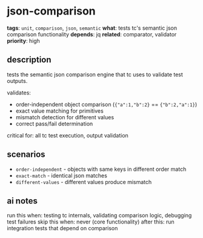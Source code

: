 # json-comparison

**tags**: `unit`, `comparison`, `json`, `semantic`
**what**: tests tc's semantic json comparison functionality
**depends**: jq
**related**: comparator, validator
**priority**: high

## description

tests the semantic json comparison engine that tc uses to validate test outputs.

validates:
- order-independent object comparison (`{"a":1,"b":2}` == `{"b":2,"a":1}`)
- exact value matching for primitives
- mismatch detection for different values
- correct pass/fail determination

critical for: all tc test execution, output validation

## scenarios

- `order-independent` - objects with same keys in different order match
- `exact-match` - identical json matches
- `different-values` - different values produce mismatch

## ai notes

run this when: testing tc internals, validating comparison logic, debugging test failures
skip this when: never (core functionality)
after this: run integration tests that depend on comparison
